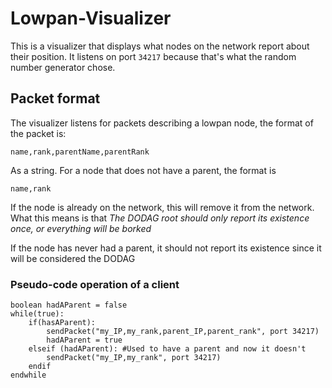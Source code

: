 # Lowpan-Visualizer
This is a visualizer that displays what nodes on the network report about their position. It listens on port `34217` because that's what the random number generator chose.

## Packet format

The visualizer listens for packets describing a lowpan node, the format of the packet is:

    name,rank,parentName,parentRank

As a string. For a node that does not have a parent, the format is

    name,rank

If the node is already on the network, this will remove it from the network. What this means is that *The DODAG root should only report its existence once, or everything will be borked*

If the node has never had a parent, it should not report its existence since it will be considered the DODAG

### Pseudo-code operation of a client

    boolean hadAParent = false
    while(true):
	    if(hasAParent):
	        sendPacket("my_IP,my_rank,parent_IP,parent_rank", port 34217)
	        hadAParent = true
	    elseif (hadAParent): #Used to have a parent and now it doesn't
	        sendPacket("my_IP,my_rank", port 34217)
	    endif
    endwhile
